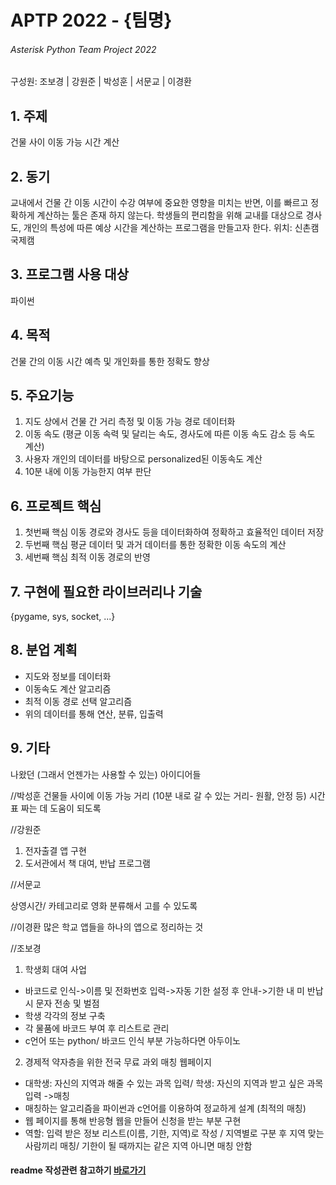 # APTP 2022 - **{팀명}**
###### Asterisk Python Team Project 2022
구성원: 조보경 | 강원준 | 박성훈 | 서문교 | 이경환

## 1. 주제
건물 사이 이동 가능 시간 계산

## 2. 동기
교내에서 건물 간 이동 시간이 수강 여부에 중요한 영향을 미치는 반면, 이를 빠르고 정확하게 계산하는 툴은 존재 하지 않는다. 학생들의 편리함을 위해 교내를 대상으로 경사도, 개인의 특성에 따른 예상 시간을 계산하는 프로그램을 만들고자 한다.
위치: 신촌캠 국제캠

## 3. 프로그램 사용 대상
파이썬

## 4. 목적
건물 간의 이동 시간 예측 및 개인화를 통한 정확도 향상

## 5. 주요기능
1. 지도 상에서 건물 간 거리 측정 및 이동 가능 경로 데이터화 
2. 이동 속도 (평균 이동 속력 및 달리는 속도, 경사도에 따른 이동 속도 감소 등 속도 계산)
3. 사용자 개인의 데이터를 바탕으로 personalized된 이동속도 계산
4. 10분 내에 이동 가능한지 여부 판단

## 6. 프로젝트 핵심
1. 첫번째 핵심
이동 경로와 경사도 등을 데이터화하여 정확하고 효율적인 데이터 저장
2. 두번째 핵심
평균 데이터 및 과거 데이터를 통한 정확한 이동 속도의 계산
3. 세번째 핵심
최적 이동 경로의 반영

## 7. 구현에 필요한 라이브러리나 기술
{pygame, sys, socket, ...}

## 8. **분업 계획**

- 지도와 정보를 데이터화
- 이동속도 계산 알고리즘
- 최적 이동 경로 선택 알고리즘
- 위의 데이터를 통해 연산, 분류, 입출력


## 9. 기타

나왔던 (그래서 언젠가는 사용할 수 있는) 아이디어들



//박성훈
건물들 사이에 이동 가능 거리 (10분 내로 갈 수 있는 거리- 원활, 안정 등)
시간표 짜는 데 도움이 되도록


//강원준
1. 전자출결 앱 구현
2. 도서관에서 책 대여, 반납 프로그램

//서문교

상영시간/ 카테고리로 영화 분류해서 고를 수 있도록

//이경환
많은 학교 앱들을 하나의 앱으로 정리하는 것

//조보경

1. 학생회 대여 사업 
- 바코드로 인식->이름 및 전화번호 입력->자동 기한 설정 후 안내->기한 내 미 반납시 문자 전송 및 벌점
- 학생 각각의 정보 구축
- 각 물품에 바코드 부여 후 리스트로 관리
- c언어 또는 python/ 바코드 인식 부분 가능하다면 아두이노

2. 경제적 약자층을 위한 전국 무료 과외 매칭 웹페이지 
- 대학생: 자신의 지역과 해줄 수 있는 과목 입력/ 학생: 자신의 지역과 받고 싶은 과목 입력 ->매칭
- 매칭하는 알고리즘을 파이썬과 c언어를 이용하여 정교하게 설계 (최적의 매칭)
- 웹 페이지를 통해 반응형 웹을 만들어 신청을 받는 부분 구현
- 역할: 입력 받은 정보 리스트(이름, 기한, 지역)로 작성 / 지역별로 구분 후 지역 맞는 사람끼리 매칭/ 기한이 될 때까지는 같은 지역 아니면 매칭 안함

#### readme 작성관련 참고하기 [바로가기](https://heropy.blog/2017/09/30/markdown/)



